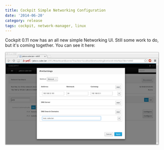 ```yaml
---
title: Cockpit Simple Networking Configuration
date: '2014-06-20'
category: release
tags: cockpit, network-manager, linux
---
```


 Cockpit 0.11 now has an all new simple Networking UI. Still some work to do, but it's
coming together. You can see it here:

![Cockpit simple networking configuration](/images/cockpit-simple-network.png)
